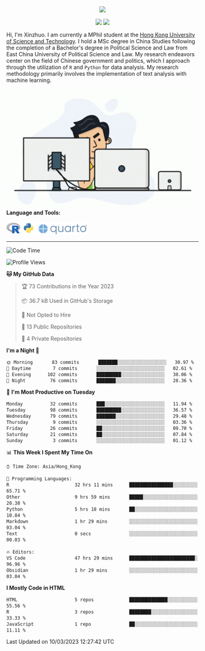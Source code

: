 <div align='center'>
<img src='https://readme-typing-svg.herokuapp.com?font=ubuntu&color=4d3900&center=true&lines=HKUST+Mphil+in+SOSC;Focus+on+China;Code+for+PoliSci'/>
</div>


<p align='center'>
<a href='mailto:carlh.stoner@gmail.com' target='_blank'>
        <img src='https://img.shields.io/badge/Gmail-D14836?style=for-the-badge&logo=gmail&logoColor=white'/></a>
 <a href='https://www.linkedin.com/in/xinzhuo-huang-5161011ba/' target='_blank'>
        <img src='https://img.shields.io/badge/linkedin%20-%230077B5.svg?&style=for-the-badge&logo=linkedin&logoColor=white'/>
    </a>
    </p>
    
Hi, I'm Xinzhuo. I am currently a MPhil student at the [Hong Kong University of Science and Technology](https://sosc.hkust.edu.hk/node/613). I hold a MSc degree in China Studies following the completion of a Bachelor's degree in Political Science and Law from East China University of Political Science and Law. My research endeavors center on the field of Chinese government and politics, which I approach through the utilization of `R` and `Python` for data analysis. My research methodology primarily involves the implementation of text analysis with machine learning.




<img align='right' src="https://github.com/xinzhuohkust/xinzhuohkust/blob/main/programmer.gif" width="590">




**Language and Tools:**  

<code><img height="36" src="https://raw.githubusercontent.com/github/explore/80688e429a7d4ef2fca1e82350fe8e3517d3494d/topics/r/r.png"></code>
<code><img height="36" src="https://raw.githubusercontent.com/github/explore/80688e429a7d4ef2fca1e82350fe8e3517d3494d/topics/python/python.png"></code>
<code><img height="32" src="https://github.com/quarto-dev/quarto-r/blob/main/man/figures/quarto.png"></code>

---
<!--START_SECTION:waka-->
![Code Time](http://img.shields.io/badge/Code%20Time-136%20hrs%2044%20mins-blue)

![Profile Views](http://img.shields.io/badge/Profile%20Views-22-blue)

**🐱 My GitHub Data** 

> 🏆 73 Contributions in the Year 2023
 > 
> 📦 36.7 kB Used in GitHub's Storage 
 > 
> 🚫 Not Opted to Hire
 > 
> 📜 13 Public Repositories 
 > 
> 🔑 4 Private Repositories  
 > 
**I'm a Night 🦉** 

```text
🌞 Morning       83 commits       ███████░░░░░░░░░░░░░░░░░░   30.97 % 
🌆 Daytime        7 commits       ░░░░░░░░░░░░░░░░░░░░░░░░░   02.61 % 
🌃 Evening      102 commits       █████████░░░░░░░░░░░░░░░░   38.06 % 
🌙 Night         76 commits       ███████░░░░░░░░░░░░░░░░░░   28.36 % 

```
📅 **I'm Most Productive on Tuesday** 

```text
Monday          32 commits       ███░░░░░░░░░░░░░░░░░░░░░░   11.94 % 
Tuesday         98 commits       █████████░░░░░░░░░░░░░░░░   36.57 % 
Wednesday       79 commits       ███████░░░░░░░░░░░░░░░░░░   29.48 % 
Thursday         9 commits       ░░░░░░░░░░░░░░░░░░░░░░░░░   03.36 % 
Friday          26 commits       ██░░░░░░░░░░░░░░░░░░░░░░░   09.70 % 
Saturday        21 commits       ██░░░░░░░░░░░░░░░░░░░░░░░   07.84 % 
Sunday           3 commits       ░░░░░░░░░░░░░░░░░░░░░░░░░   01.12 % 

```


📊 **This Week I Spent My Time On** 

```text
⌚︎ Time Zone: Asia/Hong_Kong

💬 Programming Languages: 
R                        32 hrs 11 mins      ████████████████░░░░░░░░░   65.71 % 
Other                    9 hrs 59 mins       █████░░░░░░░░░░░░░░░░░░░░   20.38 % 
Python                   5 hrs 18 mins       ██░░░░░░░░░░░░░░░░░░░░░░░   10.84 % 
Markdown                 1 hr 29 mins        ░░░░░░░░░░░░░░░░░░░░░░░░░   03.04 % 
Text                     0 secs              ░░░░░░░░░░░░░░░░░░░░░░░░░   00.03 % 

🔥 Editors: 
VS Code                  47 hrs 29 mins      ████████████████████████░   96.96 % 
Obsidian                 1 hr 29 mins        ░░░░░░░░░░░░░░░░░░░░░░░░░   03.04 % 

```

**I Mostly Code in HTML** 

```text
HTML                     5 repos             ██████████████░░░░░░░░░░░   55.56 % 
R                        3 repos             ████████░░░░░░░░░░░░░░░░░   33.33 % 
JavaScript               1 repo              ██░░░░░░░░░░░░░░░░░░░░░░░   11.11 % 

```



 Last Updated on 10/03/2023 12:27:42 UTC
<!--END_SECTION:waka-->
    
    
    
    
    
    
    
    

